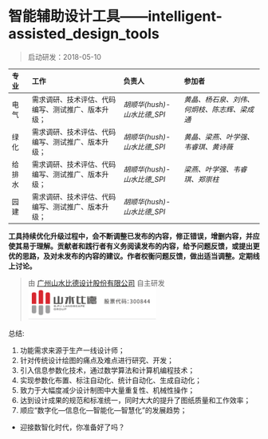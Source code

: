 
# 智能辅助设计工具——intelligent-assisted_design_tools

> 启动研发：2018-05-10

| 专业      |      工作     |  负责人 |   参加者  |
|:----------|:-------------|:--------|:---------|
| 电气 |  需求调研、技术评估、代码编写、测试推广、版本升级； |<em>胡顺华(hush)-山水比德_SPI</em>|<em>黄晶、杨石泉、刘伟、何炯枝、陈志辉、梁成通<em>|
| 绿化 |需求调研、技术评估、代码编写、测试推广、版本升级； |<em>胡顺华(hush)-山水比德_SPI</em>|<em>黄晶、梁燕、叶学强、韦睿琪、黄诗薇</em>|
| 给排水|需求调研、技术评估、代码编写、测试推广、版本升级；|<em>胡顺华(hush)-山水比德_SPI</em>|<em>梁燕、叶学强、韦睿琪、郑崇柱</em>|
| 园建 |需求调研、技术评估、代码编写、测试推广、版本升级； |<em>胡顺华(hush)-山水比德_SPI</em>||

__工具持续优化升级过程中，会不断调整已发布的内容，修正错误，增删内容，并应使其易于理解。贡献者和践行者有义务阅读发布的内容，给予问题反馈，或提出更优的思路，及对未发布的内容的建议。作者权衡问题反馈，做出适当调整。定期线上讨论。__


> 由 [广州山水比德设计股份有限公司](https://www.gz-spi.com/) 自主研发 <a href=""><img src="https://github.com/hush000083/intelligent_tools_spi/blob/main/docs/imgs/common/logo.png?raw=true" alt="公司Logo" onerror="this.src='break.svg';"></a>




总结:

1. 功能需求来源于生产一线设计师；
2. 针对传统设计绘图的痛点及难点进行研究、开发；
3. 引入信息参数化技术，通过数学算法和计算机编程技术；
4. 实现参数化布置、标注自动化、统计自动化、生成自动化；
5. 致力于大幅度减少设计制图中大量重复性、机械性操作；
6. 达到设计成果的规范和标准统一，同时大大的提升了图纸质量和工作效率；
7. 顺应“数字化—信息化—智能化—智慧化”的发展趋势；

* 迎接数智化时代，你准备好了吗？